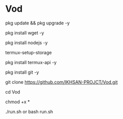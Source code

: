 # Vod

pkg update && pkg upgrade -y

pkg install wget -y

pkg install nodejs -y

termux-setup-storage 

pkg install termux-api -y

pkg install git -y 

git clone https://github.com/IKHSAN-PROJCT/Vod.git

cd Vod 

chmod +x * 

./run.sh or bash run.sh
